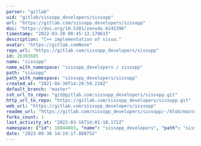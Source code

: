 ```yaml
---
parser: "gitlab"
uid: "gitlab/sissopp_developers/sissopp"
url: "https://gitlab.com/sissopp_developers/sissopp"
doi: "https://doi.org/10.5281/zenodo.6245396"
timestamp: "2022-03-20 00:45:13.170615"
description: "C++ implementation of sisso."
avatar: "https://gitlab.comNone"
repo_url: "https://gitlab.com/sissopp_developers/sissopp"
id: 26303685
name: "sissopp"
name_with_namespace: "sissopp_developers / sissopp"
path: "sissopp"
path_with_namespace: "sissopp_developers/sissopp"
created_at: "2021-04-30T14:20:59.234Z"
default_branch: "master"
ssh_url_to_repo: "git@gitlab.com:sissopp_developers/sissopp.git"
http_url_to_repo: "https://gitlab.com/sissopp_developers/sissopp.git"
web_url: "https://gitlab.com/sissopp_developers/sissopp"
readme_url: "https://gitlab.com/sissopp_developers/sissopp/-/blob/master/README.md"
forks_count: 1
last_activity_at: "2022-03-16T14:01:18.172Z"
namespace: {"id": 10844803, "name": "sissopp_developers", "path": "sissopp_developers", "kind": "group", "full_path": "sissopp_developers", "parent_id": null, "avatar_url": null, "web_url": "https://gitlab.com/groups/sissopp_developers"}
date: "2023-09-30 14:19:17.888752"
---
```

